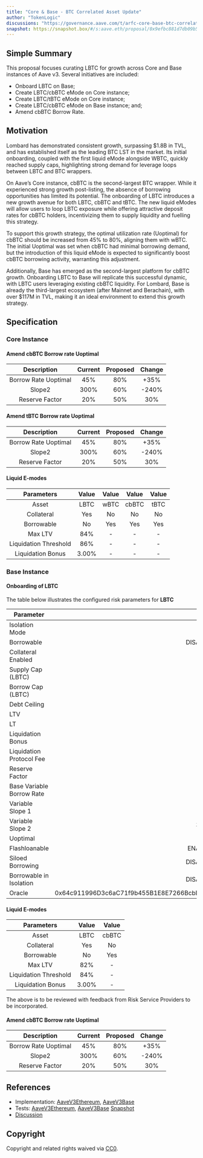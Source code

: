 ```yaml
---
title: "Core & Base - BTC Correlated Asset Update"
author: "TokenLogic"
discussions: "https://governance.aave.com/t/arfc-core-base-btc-correlated-asset-update/20940"
snapshot: https://snapshot.box/#/s:aave.eth/proposal/0x9efbc881d7db09b549a4c342387c31149c066de4bc51b625e2213d43aee0e977
---
```


## Simple Summary

This proposal focuses curating LBTC for growth across Core and Base instances of Aave v3. Several initiatives are included:

- Onboard LBTC on Base;
- Create LBTC/cbBTC eMode on Core instance;
- Create LBTC/tBTC eMode on Core instance;
- Create LBTC/cbBTC eMode on Base instance; and;
- Amend cbBTC Borrow Rate.

## Motivation

Lombard has demonstrated consistent growth, surpassing $1.8B in TVL, and has established itself as the leading BTC LST in the market. Its initial onboarding, coupled with the first liquid eMode alongside WBTC, quickly reached supply caps, highlighting strong demand for leverage loops between LBTC and BTC wrappers.

On Aave’s Core instance, cbBTC is the second-largest BTC wrapper. While it experienced strong growth post-listing, the absence of borrowing opportunities has limited its potential. The onboarding of LBTC introduces a new growth avenue for both LBTC, cbBTC and tBTC. The new liquid eModes will allow users to loop LBTC exposure while offering attractive deposit rates for cbBTC holders, incentivizing them to supply liquidity and fuelling this strategy.

To support this growth strategy, the optimal utilization rate (Uoptimal) for cbBTC should be increased from 45% to 80%, aligning them with wBTC. The initial Uoptimal was set when cbBTC had minimal borrowing demand, but the introduction of this liquid eMode is expected to significantly boost cbBTC borrowing activity, warranting this adjustment.

Additionally, Base has emerged as the second-largest platform for cbBTC growth. Onboarding LBTC to Base will replicate this successful dynamic, with LBTC users leveraging existing cbBTC liquidity. For Lombard, Base is already the third-largest ecosystem (after Mainnet and Berachain), with over $117M in TVL, making it an ideal environment to extend this growth strategy.

## Specification

### Core Instance

#### Amend cbBTC Borrow rate Uoptimal

|     Description      | Current | Proposed | Change |
| :------------------: | :-----: | :------: | :----: |
| Borrow Rate Uoptimal |   45%   |   80%    |  +35%  |
|        Slope2        |  300%   |   60%    | -240%  |
|    Reserve Factor    |   20%   |   50%    |  30%   |

#### Amend tBTC Borrow rate Uoptimal

|     Description      | Current | Proposed | Change |
| :------------------: | :-----: | :------: | :----: |
| Borrow Rate Uoptimal |   45%   |   80%    |  +35%  |
|        Slope2        |  300%   |   60%    | -240%  |
|    Reserve Factor    |   20%   |   50%    |  30%   |

#### Liquid E-modes

|      Parameters       | Value | Value | Value | Value |
| :-------------------: | :---: | :---: | :---: | :---: |
|         Asset         | LBTC  | wBTC  | cbBTC | tBTC  |
|      Collateral       |  Yes  |  No   |  No   |  No   |
|      Borrowable       |  No   |  Yes  |  Yes  |  Yes  |
|        Max LTV        |  84%  |   -   |   -   |   -   |
| Liquidation Threshold |  86%  |   -   |   -   |   -   |
|   Liquidation Bonus   | 3.00% |   -   |   -   |   -   |

### Base Instance

#### Onboarding of LBTC

The table below illustrates the configured risk parameters for **LBTC**

| Parameter                 |                                      Value |
| ------------------------- | -----------------------------------------: |
| Isolation Mode            |                                      false |
| Borrowable                |                                   DISABLED |
| Collateral Enabled        |                                       true |
| Supply Cap (LBTC)         |                                        400 |
| Borrow Cap (LBTC)         |                                          1 |
| Debt Ceiling              |                                      USD 0 |
| LTV                       |                                       68 % |
| LT                        |                                       73 % |
| Liquidation Bonus         |                                      8.5 % |
| Liquidation Protocol Fee  |                                       10 % |
| Reserve Factor            |                                       50 % |
| Base Variable Borrow Rate |                                        0 % |
| Variable Slope 1          |                                        4 % |
| Variable Slope 2          |                                      300 % |
| Uoptimal                  |                                       45 % |
| Flashloanable             |                                    ENABLED |
| Siloed Borrowing          |                                   DISABLED |
| Borrowable in Isolation   |                                   DISABLED |
| Oracle                    | 0x64c911996D3c6aC71f9b455B1E8E7266BcbD848F |

#### Liquid E-modes

|      Parameters       | Value | Value |
| :-------------------: | :---: | :---: |
|         Asset         | LBTC  | cbBTC |
|      Collateral       |  Yes  |  No   |
|      Borrowable       |  No   |  Yes  |
|        Max LTV        |  82%  |   -   |
| Liquidation Threshold |  84%  |   -   |
|   Liquidation Bonus   | 3.00% |   -   |

The above is to be reviewed with feedback from Risk Service Providers to be incorporated.

#### Amend cbBTC Borrow rate Uoptimal

|     Description      | Current | Proposed | Change |
| :------------------: | :-----: | :------: | :----: |
| Borrow Rate Uoptimal |   45%   |   80%    |  +35%  |
|        Slope2        |  300%   |   60%    | -240%  |
|    Reserve Factor    |   20%   |   50%    |  30%   |

## References

- Implementation: [AaveV3Ethereum](https://github.com/bgd-labs/aave-proposals-v3/blob/main/src/20250211_Multi_CoreBaseBTCCorrelatedAssetUpdate/AaveV3Ethereum_CoreBaseBTCCorrelatedAssetUpdate_20250211.sol), [AaveV3Base](https://github.com/bgd-labs/aave-proposals-v3/blob/main/src/20250211_Multi_CoreBaseBTCCorrelatedAssetUpdate/AaveV3Base_CoreBaseBTCCorrelatedAssetUpdate_20250211.sol)
- Tests: [AaveV3Ethereum](https://github.com/bgd-labs/aave-proposals-v3/blob/main/src/20250211_Multi_CoreBaseBTCCorrelatedAssetUpdate/AaveV3Ethereum_CoreBaseBTCCorrelatedAssetUpdate_20250211.t.sol), [AaveV3Base](https://github.com/bgd-labs/aave-proposals-v3/blob/main/src/20250211_Multi_CoreBaseBTCCorrelatedAssetUpdate/AaveV3Base_CoreBaseBTCCorrelatedAssetUpdate_20250211.t.sol)
  [Snapshot](https://snapshot.box/#/s:aave.eth/proposal/0x9efbc881d7db09b549a4c342387c31149c066de4bc51b625e2213d43aee0e977)
- [Discussion](https://governance.aave.com/t/arfc-core-base-btc-correlated-asset-update/20940)

## Copyright

Copyright and related rights waived via [CC0](https://creativecommons.org/publicdomain/zero/1.0/).
